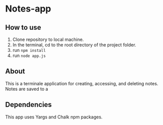 # Notes-app

## How to use
1. Clone repository to local machine.
2. In the terminal, cd to the root directory of the project folder.
3. run `npm install`
4. run `node app.js`

## About
This is a terminale application for creating, accessing, and deleting notes. Notes are saved to a 

## Dependencies
This app uses Yargs and Chalk npm packages.
